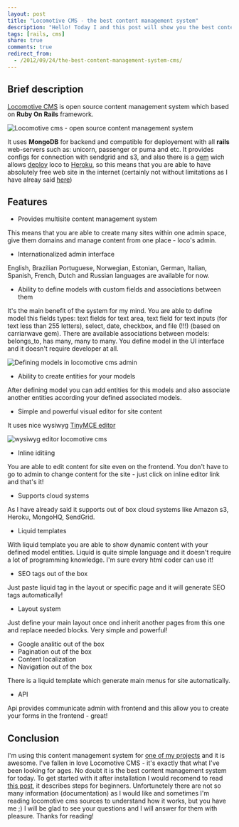```yaml
---
layout: post
title: "Locomotive CMS - the best content management system"
description: "Hello! Today I and this post will show you the best content management system in the world for now - it is Locomotive CMS! Locomotive CMS is open source content management system and it means that it is absolutely free CMS! It contains content management framework and manager for models and entities - it's awesome!"
tags: [rails, cms]
share: true
comments: true
redirect_from:
  - /2012/09/24/the-best-content-management-system-cms/
---
```



## Brief description

[Locomotive CMS](http://www.locomotivecms.com/) is open source content management system which based on **Ruby On Rails** framework.

![Locomotive cms - open source content management system](/images/loco.jpg)

It uses **MongoDB** for backend and compatible for deployement with all **rails** web-servers such as: unicorn, passenger or puma and etc. It provides configs for connection with sendgrid and s3, and also there is a [gem](https://github.com/locomotivecms/locomotive-heroku) wich allows [deploy](http://doc.locomotivecms.com/installation/heroku) loco to [Heroku](http://heroku.com), so this means that you are able to have absolutely free web site in the internet (certainly not without limitations as I have alreay said [here](http://railsguides.net/2012/03/19/deploy-ruby-on-rails-3-application-to-free-hosting))

## Features

* Provides multisite content management system

This means that you are able to create many sites within one admin space, give them domains and manage content from one place - loco's admin.

* Internationalized admin interface

English, Brazilian Portuguese, Norwegian, Estonian, German, Italian, Spanish, French, Dutch and Russian languages are available for now.

* Ability to define models with custom fields and associations between them

It's the main benefit of the system for my mind. You are able to define model this fields types: text fields for text area, text field for text inputs (for text less than 255 letters), select, date, checkbox, and file (!!!) (based on carriarwave gem). There are available associations between models: belongs_to, has many, many to many. You define model in the UI interface and it doesn't require developer at all.

![Defining models in locomotive cms admin](/images/loco_fields.jpg)

* Ability to create entities for your models

After defining model you can add entities for this models and also associate another entities according your defined associated models.

* Simple and powerful visual editor for site content

It uses nice wysiwyg [TinyMCE editor](http://www.tinymce.com/)

![wysiwyg editor locomotive cms](/images/loco_editor.jpg)

* Inline iditiing

You are able to edit content for site even on the frontend. You don't have to go to admin to change content for the site - just click on inline editor link and that's it!

* Supports cloud systems

As I have already said it supports out of box cloud systems like Amazon s3, Heroku, MongoHQ, SendGrid.

* Liquid templates

With liquid template you are able to show dynamic content with your defined model entities. Liquid is quite simple language and it doesn't require a lot of programming knowledge. I'm sure every html coder can use it!

* SEO tags out of the box

Just paste liquid tag in the layout or specific page and it will generate SEO tags automatically!

* Layout system

Just define your main layout once ond inherit another pages from this one and replace needed blocks. Very simple and powerful!

* Google analitic out of the box
* Pagination out of the box
* Content localization
* Navigation out of the box

There is a liquid template which generate main menus for site automatically.

* API

Api provides communicate admin with frontend and this allow you to create your forms in the frontend - great!


## Conclusion

I'm using this content management system for [one of my projects](http://new.private-tutor.ru/) and it is awesome. I've fallen in love Locomotive CMS - it's exactly that what I've been looking for ages. No doubt it is the best content management system for today. To get started with it after installation I would recomend to read [this post](http://www.tommyblue.it/2011/02/28/how-to-build-a-website-with-locomotive-cms-from-scratch), it describes steps for beginners. Unfortunetely there are not so many information (documentation) as I would like and sometimes I'm reading locomotive cms sources to understand how it works, but you have me ;) I will be glad to see your questions and I will answer for them with pleasure. Thanks for reading!
